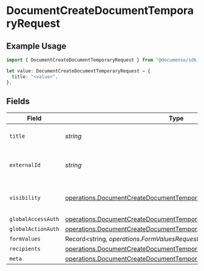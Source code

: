 # DocumentCreateDocumentTemporaryRequest

## Example Usage

```typescript
import { DocumentCreateDocumentTemporaryRequest } from "@documenso/sdk-typescript/models/operations";

let value: DocumentCreateDocumentTemporaryRequest = {
  title: "<value>",
};
```

## Fields

| Field                                                                                                                                                    | Type                                                                                                                                                     | Required                                                                                                                                                 | Description                                                                                                                                              |
| -------------------------------------------------------------------------------------------------------------------------------------------------------- | -------------------------------------------------------------------------------------------------------------------------------------------------------- | -------------------------------------------------------------------------------------------------------------------------------------------------------- | -------------------------------------------------------------------------------------------------------------------------------------------------------- |
| `title`                                                                                                                                                  | *string*                                                                                                                                                 | :heavy_check_mark:                                                                                                                                       | The title of the document.                                                                                                                               |
| `externalId`                                                                                                                                             | *string*                                                                                                                                                 | :heavy_minus_sign:                                                                                                                                       | The external ID of the document.                                                                                                                         |
| `visibility`                                                                                                                                             | [operations.DocumentCreateDocumentTemporaryVisibilityRequest](../../models/operations/documentcreatedocumenttemporaryvisibilityrequest.md)               | :heavy_minus_sign:                                                                                                                                       | The visibility of the document.                                                                                                                          |
| `globalAccessAuth`                                                                                                                                       | [operations.DocumentCreateDocumentTemporaryGlobalAccessAuthRequest](../../models/operations/documentcreatedocumenttemporaryglobalaccessauthrequest.md)[] | :heavy_minus_sign:                                                                                                                                       | N/A                                                                                                                                                      |
| `globalActionAuth`                                                                                                                                       | [operations.DocumentCreateDocumentTemporaryGlobalActionAuthRequest](../../models/operations/documentcreatedocumenttemporaryglobalactionauthrequest.md)[] | :heavy_minus_sign:                                                                                                                                       | N/A                                                                                                                                                      |
| `formValues`                                                                                                                                             | Record<string, *operations.FormValuesRequest*>                                                                                                           | :heavy_minus_sign:                                                                                                                                       | N/A                                                                                                                                                      |
| `recipients`                                                                                                                                             | [operations.DocumentCreateDocumentTemporaryRecipientRequest](../../models/operations/documentcreatedocumenttemporaryrecipientrequest.md)[]               | :heavy_minus_sign:                                                                                                                                       | N/A                                                                                                                                                      |
| `meta`                                                                                                                                                   | [operations.DocumentCreateDocumentTemporaryMeta](../../models/operations/documentcreatedocumenttemporarymeta.md)                                         | :heavy_minus_sign:                                                                                                                                       | N/A                                                                                                                                                      |